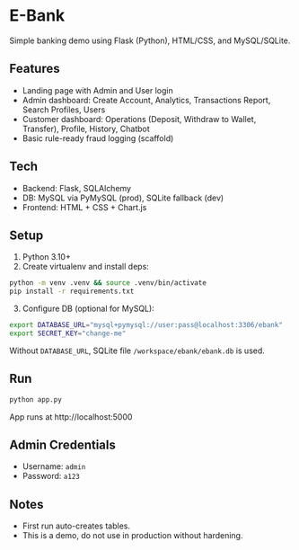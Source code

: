 # E-Bank

Simple banking demo using Flask (Python), HTML/CSS, and MySQL/SQLite.

## Features
- Landing page with Admin and User login
- Admin dashboard: Create Account, Analytics, Transactions Report, Search Profiles, Users
- Customer dashboard: Operations (Deposit, Withdraw to Wallet, Transfer), Profile, History, Chatbot
- Basic rule-ready fraud logging (scaffold)

## Tech
- Backend: Flask, SQLAlchemy
- DB: MySQL via PyMySQL (prod), SQLite fallback (dev)
- Frontend: HTML + CSS + Chart.js

## Setup
1. Python 3.10+
2. Create virtualenv and install deps:
```bash
python -m venv .venv && source .venv/bin/activate
pip install -r requirements.txt
```
3. Configure DB (optional for MySQL):
```bash
export DATABASE_URL="mysql+pymysql://user:pass@localhost:3306/ebank"
export SECRET_KEY="change-me"
```
Without `DATABASE_URL`, SQLite file `/workspace/ebank/ebank.db` is used.

## Run
```bash
python app.py
```
App runs at http://localhost:5000

## Admin Credentials
- Username: `admin`
- Password: `a123`

## Notes
- First run auto-creates tables.
- This is a demo, do not use in production without hardening.